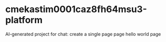 # cmekastim0001caz8fh64msu3-platform
AI-generated project for chat: create a single page page hello world page
